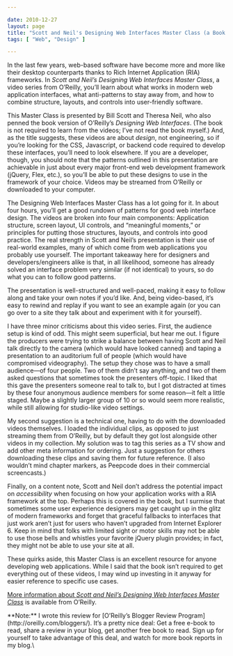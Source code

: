 ```yaml
---

date: 2010-12-27
layout: page
title: "Scott and Neil's Designing Web Interfaces Master Class (a Book Report)"
tags: [ "Web", "Design" ]

---
```


In the last few years, web-based software have become more and more like
their desktop counterparts thanks to Rich Internet Application (RIA)
frameworks. In *Scott and Neil’s Designing Web Interfaces Master Class*,
a video series from O’Reilly, you’ll learn about what works in modern
web application interfaces, what anti-patterns to stay away from, and
how to combine structure, layouts, and controls into user-friendly
software.

This Master Class is presented by Bill Scott and Theresa Neil, who also
penned the book version of O’Reilly’s *Designing Web Interfaces*. (The
book is not required to learn from the videos; I’ve not read the book
myself.) And, as the title suggests, these videos are about *design*,
not engineering, so if you’re looking for the CSS, Javascript, or
backend code required to develop these interfaces, you’ll need to look
elsewhere. If you are a developer, though, you should note that the
patterns outlined in this presentation are achievable in just about
every major front-end web development framework (jQuery, Flex, etc.), so
you’ll be able to put these designs to use in the framework of your
choice. Videos may be streamed from O’Reilly or downloaded to your
computer.

The Designing Web Interfaces Master Class has a lot going for it. In
about four hours, you’ll get a good rundown of patterns for good web
interface design. The videos are broken into four main components:
Application structure, screen layout, UI controls, and “meaningful
moments,” or principles for putting those structures, layouts, and
controls into good practice. The real strength in Scott and Neil’s
presentation is their use of real-world examples, many of which come
from web applications you probably use yourself. The important takeaway
here for designers and developers/engineers alike is that, in all
likelihood, someone has already solved an interface problem very similar
(if not identical) to yours, so do what you can to follow good patterns.

The presentation is well-structured and well-paced, making it easy to
follow along and take your own notes if you’d like. And, being
video-based, it’s easy to rewind and replay if you want to see an
example again (or you can go over to a site they talk about and
experiment with it for yourself).

I have three minor criticisms about this video series. First, the
audience setup is kind of odd. This might seem superficial, but hear me
out. I figure the producers were trying to strike a balance between
having Scott and Neil talk directly to the camera (which would have
looked canned) and taping a presentation to an auditorium full of people
(which would have compromised videography). The setup they chose was to
have a small audience&mdash;of four people. Two of them didn’t say
anything, and two of them asked questions that sometimes took the
presenters off-topic. I liked that this gave the presenters someone real
to talk to, but I got distracted at times by these four anonymous
audience members for some reason&mdash;it felt a little staged. Maybe a
slightly larger group of 10 or so would seem more realistic, while still
allowing for studio-like video settings.

My second suggestion is a technical one, having to do with the
downloaded videos themselves. I loaded the individual clips, as opposed
to just streaming them from O’Reilly, but by default they got lost
alongside other videos in my collection. My solution was to tag this
series as a TV show and add other meta information for ordering. Just a
suggestion for others downloading these clips and saving them for future
reference. (I also wouldn’t mind chapter markers, as Peepcode does in
their commercial screencasts.)

Finally, on a content note, Scott and Neil don’t address the potential
impact on *accessibility* when focusing on how your application works
with a RIA framework at the top. Perhaps this is covered in the book,
but I surmise that sometimes some user experience designers may get
caught up in the glitz of modern frameworks and forget that graceful
fallbacks to interfaces that just work aren’t just for users who haven’t
upgraded from Internet Explorer 6. Keep in mind that folks with limited
sight or motor skills may not be able to use those bells and whistles
your favorite jQuery plugin provides; in fact, they might not be able to
use your site at all.

These quirks aside, this Master Class is an excellent resource for
anyone developing web applications. While I said that the book isn’t
required to get everything out of these videos, I may wind up investing
in it anyway for easier reference to specific use cases.

[More information about *Scott and Neil’s Designing Web Interfaces
Master Class*](http://oreilly.com/catalog/0636920010043/) is available
from O’Reilly.

<div class="panel">
**Note:** I wrote this review for [O’Reilly’s Blogger Review
Program](http://oreilly.com/bloggers/). It’s a pretty nice deal: Get a
free e-book to read, share a review in your blog, get another free book
to read. Sign up for yourself to take advantage of this deal, and watch
for more book reports in my blog.\

</div>

